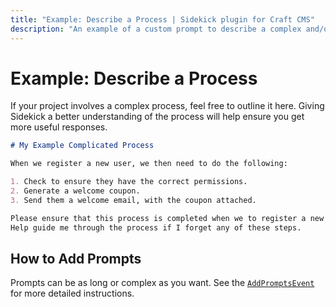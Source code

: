 ```yaml
---
title: "Example: Describe a Process | Sidekick plugin for Craft CMS"
description: "An example of a custom prompt to describe a complex and/or frequent process."
---
```


# Example: Describe a Process

If your project involves a complex process, feel free to outline it here. Giving Sidekick a better understanding of the process will help ensure you get more useful responses.

```markdown
# My Example Complicated Process

When we register a new user, we then need to do the following:

1. Check to ensure they have the correct permissions.
2. Generate a welcome coupon.
3. Send them a welcome email, with the coupon attached.

Please ensure that this process is completed when we to register a new user.
Help guide me through the process if I forget any of these steps.
```

## How to Add Prompts

Prompts can be as long or complex as you want. See the [`AddPromptsEvent`](/customize/add-prompts) for more detailed instructions.
